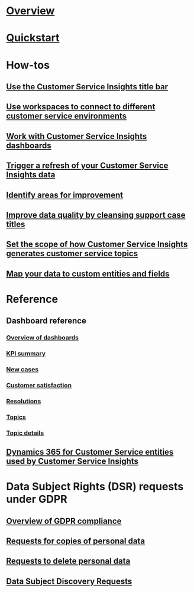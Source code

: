 # [Overview](overview.md)

# [Quickstart](quickstart.md)

# How-tos

## [Use the Customer Service Insights title bar](title-bar.md)

## [Use workspaces to connect to different customer service environments](use-workspaces.md)

## [Work with Customer Service Insights dashboards](use-dashboard-sample-data.md)

## [Trigger a refresh of your Customer Service Insights data](trigger-refresh.md)

## [Identify areas for improvement](improve-system.md)

## [Improve data quality by cleansing support case titles](settings.md)

## [Set the scope of how Customer Service Insights generates customer service topics](granularity.md)

## [Map your data to custom entities and fields](map-data.md)

# Reference

## Dashboard reference

### [Overview of dashboards](dashboard-overview.md)

### [KPI summary](dashboard-kpi-summary.md)

### [New cases](dashboard-incoming-cases.md)

### [Customer satisfaction](dashboard-CSAT.md)

### [Resolutions](dashboard-case-resolutions.md)

### [Topics](dashboard-topics.md)

### [Topic details](dashboard-topic-details.md)

## [Dynamics 365 for Customer Service entities used by Customer Service Insights](customer-service-entities.md)

# Data Subject Rights (DSR) requests under GDPR

## [Overview of GDPR compliance](gdpr-summary.md)

## [Requests for copies of personal data](gdpr-export.md)

## [Requests to delete personal data](gdpr-delete.md)

## [Data Subject Discovery Requests](gdpr-discovery.md)
